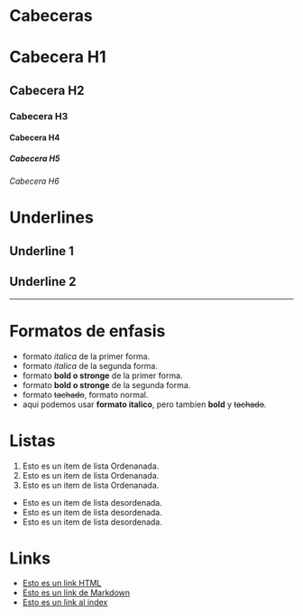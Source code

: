 # Cabeceras
# Cabecera H1
## Cabecera H2
### Cabecera H3
#### Cabecera H4
##### Cabecera H5
###### Cabecera H6

# Underlines
Underline 1
-----------

Underline 2
-----------
-----------

# Formatos de enfasis
- formato *italica* de la primer forma.
- formato _italica_ de la segunda forma.
- formato **bold o stronge** de la primer forma.
- formato __bold o stronge__ de la segunda forma.
- formato ~~tachado~~, formato normal.
- aqui podemos usar **formato italico**, pero tambien **bold** y ~~tachado~~.

# Listas
1. Esto es un item de lista Ordenanada. 
2. Esto es un item de lista Ordenanada.
3. Esto es un item de lista Ordenanada.
- Esto es un item de lista desordenada.
- Esto es un item de lista desordenada.
- Esto es un item de lista desordenada.

# Links
- <a href="https://www.google.com/">Esto es un link HTML</a>
- [Esto es un link de Markdown](https://www.google.com/)
- [Esto es un link al index](index.html)

